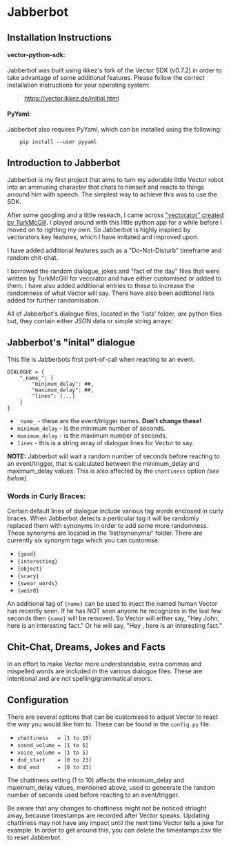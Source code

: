 # Jabberbot

## Installation Instructions

#### vector-python-sdk:
Jabberbot was built using ikkez's fork of the Vector SDK (v0.7.2) in order to take advantage of some additional features.
Please follow the correct installation instructions for your operating system:
> https://vector.ikkez.de/initial.html

#### PyYaml:
Jabberbot also requires PyYaml, which can be installed using the following:
```
    pip install --user pyyaml
```

## Introduction to Jabberbot
Jabberbot is my first project that aims to turn my adorable little Vector robot into an ammusing character that chats to himself and reacts to things arround him with speech. The simplest way to achieve this was to use the SDK.

After some googling and a little reseach, I came across ["vectorator" created by TurkMcGill](https://github.com/TurkMcGill/vectorator). I played around with this little python app for a while before I moved on to righting my own. So Jabberbot is highly inspired by vectorators key features, which I have imitated and improved upon.

I have added additional features such as a "Do-Not-Disturb" timeframe and random chit-chat. 

I borrowed the random dialogue, jokes and "fact of the day" files that were written by TurkMcGill for vecorator and have either customised or added to them. I have also added additional entries to these to increase the randomness of what Vector will say. There have also been addtional lists added for further randomisation.

All of Jabberbot's dialogue files, located in the 'lists' folder, *are* python files but, they contain either JSON data or simple string arrays:

## Jabberbot's "inital" dialogue
This file is Jabberbots first port-of-call when reacting to an event.

```
DIALOGUE = {
    "_name_": {
        "minimum_delay": ##,
        "maximum_delay": ##,
        "lines": [...]
    }
}
```

- `_name_`        - these are the event/trigger names. **Don't change these!**
- `minimum_delay` - is the minimum number of seconds.
- `maximum_delay` - is the maximum number of seconds.
- `lines`         - this is a string array of dialogue lines for Vector to say.

**NOTE:** Jabberbot will wait a random number of seconds before reacting to an event/trigger, that is calculated between the minimum_delay and maximum_delay values. This is also affected by the `chattiness` option _(see below)_.

### Words in Curly Braces:
Certain default lines of dialogue include various tag words enclosed in curly braces. When Jabberbot detects a perticular tag it will be randomly replaced them with synonyms in order to add some more randomness. These synonyms are located in the 'list/synonyms/' folder.
There are currently six synonym tags which you can customise:
- `{good}`
- `{interesting}`
- `{object}`
- `{scary}`
- `{swear_words}`
- `{weird}`

An additional tag of `{name}` can be used to inject the named human Vector has recently seen. If he has NOT seen anyone he recognizes in the last few seconds then `{name}` will be removed. So Vector will either say, "Hey John, here is an interesting fact." Or he will say, "Hey , here is an interesting fact."

## Chit-Chat, Dreams, Jokes and Facts
In an effort to make Vector more understandable, extra commas and mispelled words are included in the various dialogue files. These are intentional and are not spelling/grammatical errors.

## Configuration
There are several options that can be customised to adjust Vector to react the way you would like him to. These can be found in the `config.py` file.

- `chattiness   = [1 to 10]`
- `sound_volume = [1 to 5]`
- `voice_volume = [1 to 5]`
- `dnd_start    = [0 to 23]`
- `dnd_end      = [0 to 23]`

The chattiness setting (1 to 10) affects the minimum_delay and maximum_delay values, mentioned above, used to geneerate the random number of seconds used before reacting to an event/trigger.

Be aware that any changes to chattiness might not be noticed striaght away, because timestamps are recorded after Vector speaks. Updating chattiness may not have any impact until the next time Vector tells a joke for example. In order to get around this, you can delete the timestamps.csv file to reset Jabberbot.
